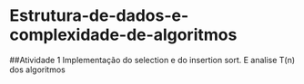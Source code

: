 # Estrutura-de-dados-e-complexidade-de-algoritmos

##Atividade 1 
  Implementação do selection e do insertion sort.
  E analise T(n) dos algoritmos
